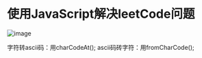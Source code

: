 使用JavaScript解决leetCode问题
==
![image](https://github.com/sysuzhyupeng/leetCode/raw/master/img/never.jpg)

字符转ascii码：用charCodeAt();
ascii码砖字符：用fromCharCode();


